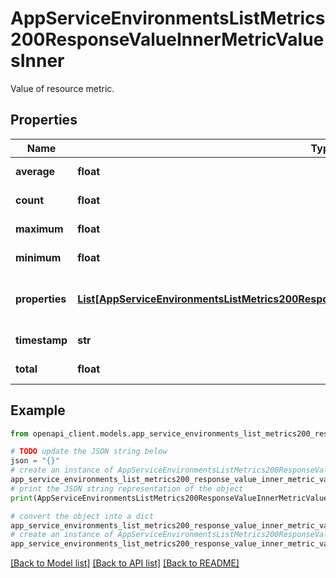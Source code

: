 # AppServiceEnvironmentsListMetrics200ResponseValueInnerMetricValuesInner

Value of resource metric.

## Properties

Name | Type | Description | Notes
------------ | ------------- | ------------- | -------------
**average** | **float** | Value average. | [optional] [readonly] 
**count** | **float** | Value count. | [optional] [readonly] 
**maximum** | **float** | Value maximum. | [optional] [readonly] 
**minimum** | **float** | Value minimum. | [optional] [readonly] 
**properties** | [**List[AppServiceEnvironmentsListMetrics200ResponseValueInnerMetricValuesInnerPropertiesInner]**](AppServiceEnvironmentsListMetrics200ResponseValueInnerMetricValuesInnerPropertiesInner.md) | Resource metric properties collection. | [optional] [readonly] 
**timestamp** | **str** | Value timestamp. | [optional] [readonly] 
**total** | **float** | Value total. | [optional] [readonly] 

## Example

```python
from openapi_client.models.app_service_environments_list_metrics200_response_value_inner_metric_values_inner import AppServiceEnvironmentsListMetrics200ResponseValueInnerMetricValuesInner

# TODO update the JSON string below
json = "{}"
# create an instance of AppServiceEnvironmentsListMetrics200ResponseValueInnerMetricValuesInner from a JSON string
app_service_environments_list_metrics200_response_value_inner_metric_values_inner_instance = AppServiceEnvironmentsListMetrics200ResponseValueInnerMetricValuesInner.from_json(json)
# print the JSON string representation of the object
print(AppServiceEnvironmentsListMetrics200ResponseValueInnerMetricValuesInner.to_json())

# convert the object into a dict
app_service_environments_list_metrics200_response_value_inner_metric_values_inner_dict = app_service_environments_list_metrics200_response_value_inner_metric_values_inner_instance.to_dict()
# create an instance of AppServiceEnvironmentsListMetrics200ResponseValueInnerMetricValuesInner from a dict
app_service_environments_list_metrics200_response_value_inner_metric_values_inner_from_dict = AppServiceEnvironmentsListMetrics200ResponseValueInnerMetricValuesInner.from_dict(app_service_environments_list_metrics200_response_value_inner_metric_values_inner_dict)
```
[[Back to Model list]](../README.md#documentation-for-models) [[Back to API list]](../README.md#documentation-for-api-endpoints) [[Back to README]](../README.md)


